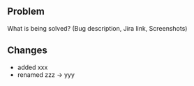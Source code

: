 ## Problem

What is being solved?
(Bug description, Jira link, Screenshots)

## Changes

- added xxx
- renamed zzz -> yyy
